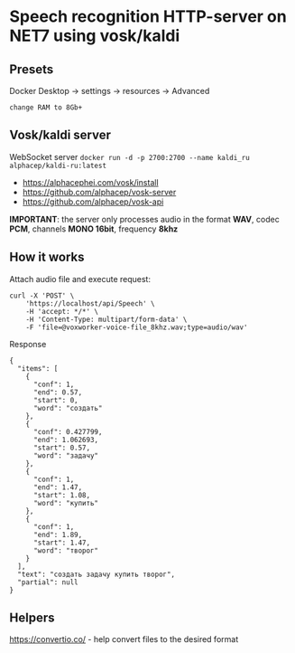 # Speech recognition HTTP-server on NET7 using vosk/kaldi

## Presets
Docker Desktop -> settings -> resources -> Advanced

    change RAM to 8Gb+

## Vosk/kaldi server
WebSocket server `docker run -d -p 2700:2700 --name kaldi_ru alphacep/kaldi-ru:latest`
- https://alphacephei.com/vosk/install
- https://github.com/alphacep/vosk-server
- https://github.com/alphacep/vosk-api

**IMPORTANT**: the server only processes audio in the format **WAV**, codec **PCM**, channels **MONO 16bit**, frequency **8khz**

## How it works

Attach audio file and execute request: 
```
curl -X 'POST' \
	'https://localhost/api/Speech' \
	-H 'accept: */*' \
	-H 'Content-Type: multipart/form-data' \
	-F 'file=@voxworker-voice-file_8khz.wav;type=audio/wav'
```
Response
```
{
  "items": [
    {
      "conf": 1,
      "end": 0.57,
      "start": 0,
      "word": "создать"
    },
    {
      "conf": 0.427799,
      "end": 1.062693,
      "start": 0.57,
      "word": "задачу"
    },
    {
      "conf": 1,
      "end": 1.47,
      "start": 1.08,
      "word": "купить"
    },
    {
      "conf": 1,
      "end": 1.89,
      "start": 1.47,
      "word": "творог"
    }
  ],
  "text": "создать задачу купить творог",
  "partial": null
}
```

## Helpers
https://convertio.co/ - help convert files to the desired format